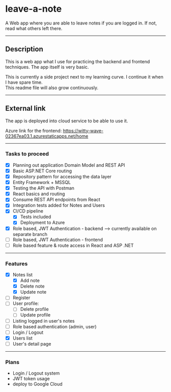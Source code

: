 # leave-a-note
A Web app where you are able to leave notes if you are logged in. If not, read what others left there.

---

## Description

This is a web app what I use for practicing the backend and frontend techniques. The app itself is very basic.  

This is currently a side project next to my learning curve. I continue it when I have spare time.  
This readme file will also grow continuously.

---

## External link

The app is deployed into cloud service to be able to use it.

Azure link for the frontend:
https://witty-wave-02367ea03.1.azurestaticapps.net/home

---

### Tasks to proceed

- [x] Planning out application Domain Model and REST API
- [x] Basic ASP.NET Core routing
- [x] Repository pattern for accessing the data layer
- [x] Entity Framework + MSSQL
- [x] Testing the API with Postman
- [x] React basics and routing
- [x] Consume REST API endpoints from React
- [x] Integration tests added for Notes and Users
- [x] CI/CD pipeline
  - [x] Tests included
  - [x] Deployment to Azure
- [x] Role based, JWT Authentication - backend --> currently available on separate branch
- [ ] Role based, JWT Authentication - frontend
- [ ] Role based feature & route access in React and ASP .NET

---

### Features

- [x] Notes list
  - [x] Add note
  - [x] Delete note
  - [x] Update note
- [ ] Register
- [ ] User profile:
  - [ ] Delete profile
  - [ ] Update profile
- [ ] Listing logged in user's notes
- [ ] Role based authentication (admin, user)
- [ ] Login / Logout
- [x] Users list
- [ ] User's detail page

---

### Plans

- Login / Logout system
- JWT token usage
- deploy to Google Cloud
